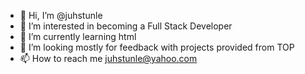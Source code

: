 - 👋 Hi, I’m @juhstunle
- 👀 I’m interested in becoming a Full Stack Developer
- 🌱 I’m currently learning html
- 💞️ I’m looking mostly for feedback with projects provided from TOP
- 📫 How to reach me juhstunle@yahoo.com

<!---
juhstunle/juhstunle is a ✨ special ✨ repository because its `README.md` (this file) appears on your GitHub profile.
You can click the Preview link to take a look at your changes.
--->
